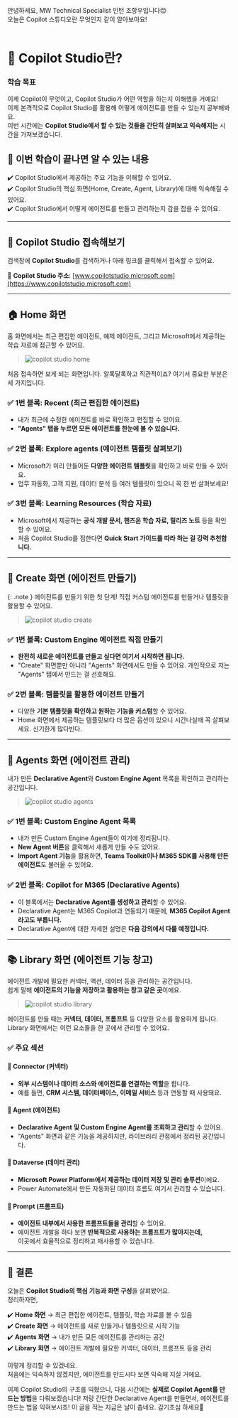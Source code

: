 안녕하세요, MW Technical Specialist 인턴 조항우입니다😊  
오늘은 Copilot 스튜디오란 무엇인지 같이 알아보아요!  
<br/>
# 🚀 Copilot Studio란?

### **학습 목표**  
이제 Copilot이 무엇이고, Copilot Studio가 어떤 역할을 하는지 이해했을 거예요!  
이제 본격적으로 Copilot Studio를 활용해 어떻게 에이전트를 만들 수 있는지 공부해봐요.  
이번 시간에는 **Copilot Studio에서 할 수 있는 것들을 간단히 살펴보고 익숙해지는** 시간을 가져보겠습니다.  

## 🎯 이번 학습이 끝나면 알 수 있는 내용  
✔️ Copilot Studio에서 제공하는 주요 기능을 이해할 수 있어요.  
✔️ Copilot Studio의 핵심 화면(Home, Create, Agent, Library)에 대해 익숙해질 수 있어요.  
✔️ Copilot Studio에서 어떻게 에이전트를 만들고 관리하는지 감을 잡을 수 있어요.  

---

## 🔗 Copilot Studio 접속해보기  
검색창에 **Copilot Studio**를 검색하거나 아래 링크를 클릭해서 접속할 수 있어요.  

📌 **Copilot Studio 주소**: [www.copilotstudio.microsoft.com](https://www.copilotstudio.microsoft.com)  

---

## 🏠 Home 화면  


홈 화면에서는 최근 편집한 에이전트, 예제 에이전트, 그리고 Microsoft에서 제공하는 학습 자료에 접근할 수 있어요.  

> ![copilot studio home](../assets/3_copilot_studio/copilot_studio_1.png)  

처음 접속하면 보게 되는 화면입니다. 알록달록하고 직관적이죠? 여기서 중요한 부분은 세 가지입니다.  

### ✅ 1번 블록: **Recent (최근 편집한 에이전트)**  
- 내가 최근에 수정한 에이전트를 바로 확인하고 편집할 수 있어요.  
- **"Agents" 탭을 누르면 모든 에이전트를 한눈에 볼 수 있습니다.**  

### ✅ 2번 블록: **Explore agents (에이전트 템플릿 살펴보기)**  
- Microsoft가 미리 만들어둔 **다양한 에이전트 템플릿**을 확인하고 바로 만들 수 있어요.  
- 업무 자동화, 고객 지원, 데이터 분석 등 여러 템플릿이 있으니 꼭 한 번 살펴보세요!  

### ✅ 3번 블록: **Learning Resources (학습 자료)**  
- Microsoft에서 제공하는 **공식 개발 문서, 핸즈온 학습 자료, 릴리즈 노트** 등을 확인할 수 있어요.  
- 처음 Copilot Studio를 접한다면 **Quick Start 가이드를 따라 하는 걸 강력 추천합니다.**  

---

## 🎨 Create 화면 (에이전트 만들기)  

{: .note }
에이전트를 만들기 위한 첫 단계! 직접 커스텀 에이전트를 만들거나 템플릿을 활용할 수 있어요.  

> ![copilot studio create](../assets/3_copilot_studio/copilot_studio_2.png)  

### ✅ 1번 블록: **Custom Engine 에이전트 직접 만들기**  
- **완전히 새로운 에이전트를 만들고 싶다면 여기서 시작하면 됩니다.**  
- "Create" 화면뿐만 아니라 "Agents" 화면에서도 만들 수 있어요. 개인적으로 저는 "Agents" 탭에서 만드는 걸 선호해요.  

### ✅ 2번 블록: **템플릿을 활용한 에이전트 만들기**  
- 다양한 **기본 템플릿을 확인하고 원하는 기능을 커스텀**할 수 있어요.  
- Home 화면에서 제공하는 템플릿보다 더 많은 옵션이 있으니 시간나실때 꼭 살펴보세요. 신기한게 많다빈다.

---

## 🤖 Agents 화면 (에이전트 관리)  


내가 만든 **Declarative Agent**와 **Custom Engine Agent** 목록을 확인하고 관리하는 공간입니다.  

> ![copilot studio agents](../assets/3_copilot_studio/copilot_studio_3.png)  

### ✅ 1번 블록: **Custom Engine Agent 목록**  
- 내가 만든 Custom Engine Agent들이 여기에 정리됩니다.  
- **New Agent 버튼**을 클릭해서 새롭게 만들 수도 있어요.  
- **Import Agent 기능**을 활용하면, **Teams Toolkit이나 M365 SDK를 사용해 만든 에이전트**도 불러올 수 있어요.  

### ✅ 2번 블록: **Copilot for M365 (Declarative Agents)**  
- 이 블록에서는 **Declarative Agent를 생성하고 관리**할 수 있어요.  
- Declarative Agent는 M365 Copilot과 연동되기 때문에, **M365 Copilot Agent라고도 부릅니다.**  
- Declarative Agent에 대한 자세한 설명은 **다음 강의에서 다룰 예정입니다.**  

---

## 📚 Library 화면 (에이전트 기능 창고)  


에이전트 개발에 필요한 커넥터, 액션, 데이터 등을 관리하는 공간입니다.  
쉽게 말해 **에이전트의 기능을 저장하고 활용하는 창고 같은 곳**이에요.  

> ![copilot studio library](../assets/3_copilot_studio/copilot_studio_4.png)  

에이전트를 만들 때는 **커넥터, 데이터, 프롬프트** 등 다양한 요소를 활용하게 됩니다.  
Library 화면에서는 이런 요소들을 한 곳에서 관리할 수 있어요.  

### ✅ 주요 섹션  
#### 🔌 **Connector (커넥터)**
- **외부 시스템이나 데이터 소스와 에이전트를 연결하는 역할**을 합니다.  
- 예를 들면, **CRM 시스템, 데이터베이스, 이메일 서비스** 등과 연동할 때 사용돼요.  

#### 🤖 **Agent (에이전트)**
- **Declarative Agent 및 Custom Engine Agent를 조회하고 관리**할 수 있어요.  
- "Agents" 화면과 같은 기능을 제공하지만, 라이브러리 관점에서 정리된 공간입니다.  

#### 💾 **Dataverse (데이터 관리)**
- **Microsoft Power Platform에서 제공하는 데이터 저장 및 관리 솔루션**이에요.  
- Power Automate에서 만든 자동화된 데이터 흐름도 여기서 관리할 수 있습니다.  

#### 📝 **Prompt (프롬프트)**
- **에이전트 내부에서 사용한 프롬프트들을 관리**할 수 있어요.  
- 에이전트 개발을 하다 보면 **반복적으로 사용하는 프롬프트가 많아지는데,**  
  이곳에서 효율적으로 정리하고 재사용할 수 있습니다.  

---

## 🏁 결론  

오늘은 **Copilot Studio의 핵심 기능과 화면 구성**을 살펴봤어요.  
정리하자면,  

✔️ **Home 화면** → 최근 편집한 에이전트, 템플릿, 학습 자료를 볼 수 있음  
✔️ **Create 화면** → 에이전트를 새로 만들거나 템플릿으로 시작 가능  
✔️ **Agents 화면** → 내가 만든 모든 에이전트를 관리하는 공간  
✔️ **Library 화면** → 에이전트 개발에 필요한 커넥터, 데이터, 프롬프트 등을 관리  

이렇게 정리할 수 있겠네요. </br>
처음에는 익숙하지 않겠지만, 에이전트를 만드시다 보면 익숙해 지실 거에요.   

이제 Copilot Studio의 구조를 익혔으니, 다음 시간에는 **실제로 Copilot Agent를 만드는 방법**을 다뤄보겠습니다! 저랑 간단한 Declarative Agent를 만들면서, 에이전트를 만드는 법을 익혀보시죠! 이 글을 적는 지금은 날이 춥네요. 감기조심 하세요🚀  
